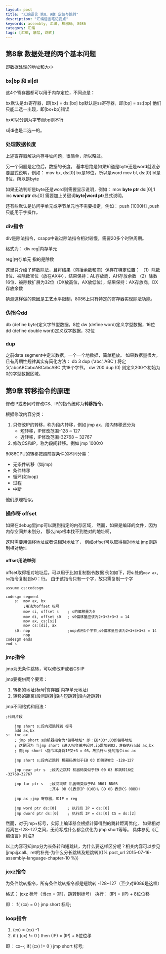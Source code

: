 ```yaml
---
layout: post
title: "汇编语言 第8、9章 定位与跳转"
description: "汇编语言笔记要点"
keywords: assembly, 汇编, 机器码, 8086
category: 汇编
tags: [汇编, 底层, 跳转]
---
```


## 第8章 数据处理的两个基本问题
即数据处理的地址和大小

### bx|bp 和 si|di
这4个寄存器都可以用于内存定位，不同点是：

bx默认是ds寄存器，即[bx] = ds:[bx]
bp默认是ss寄存器，即[bp] = ss:[bp]
他们只能二选一出现，即[bx+bp]错误

bx可以分割为字节而bp则不行

si|di也是二选一的。

### 处理数据长度
上述寄存器解决内存寻址问题，很简单，所以略过。

另一个问题是定位后，数据的长度。
基本思路是如果知道是byte还是word就没必要显式说明，例如： 
mov bx, ds:[0] bx是16位，所以是word
mov bl, ds:[0] bl是8位，所以是byte

如果无法判断是byte还是word则需要显示说明，例如：
mov **byte ptr** ds:[0],1
inc **word ptr** ds:[0]
需要加上关键词**byte|word ptr**显式说明。

还有些默认是访问字单元或字节单元也不需要指定，例如：
push [1000H] ,push只能用于字操作。

### div指令
div是除法指令，csapp中说过除法指令相对较慢，需要20多个时钟周期。

格式为：
div reg|内存单元

reg|内存单元 指的是除数

这里只介绍了整数除法，且将结果（包括余数和商）保存在特定位置：
（1）除数8位、被除数16位（放在AX中），结果保持：AL存放商、AH存放余数
（2）除数16位、被除数扩展为32位（DX放高位，AX放低位），结果保持：AX存放商，DX存放余数

猜测这样做的原因是工艺水平限制，8086上只有特定的寄存器实现除法功能。

### 伪指令dd
db (define byte)定义字节型数据，8位
dw (define word)定义字型数据，16位
dd (define double word)定义双字数据，32位

### dup
之前data segment中定义数据，一个一个地数据，简单粗放。
如果数据量很大，且有周期性规律其实有简化方法：
db 3 dup ('abc','ABC') 将定义'abcABCabcABCabcABC'共18个字节。
dw 200 dup (0) 则定义200个初始为0的字型数据区域。

## 第9章 转移指令的原理
修改IP或者同时修改CS、IP的指令统称为**转移指令**。

根据修改内容分类：

1. 只修改IP的转移，称为段内转移，例如 jmp ax，段内转移还分为
    * 短转移，IP修改范围-128 ~ 127
    * 近转移，IP修改范围-32768 ~ 32767
2. 修改CS和IP，称为段间转移。例如 jmp 1000:0

8086CPU的转移按照前提条件的不同分类：

* 无条件转移（如jmp）
* 条件转移
* 循环(如loop)
* 过程
* 中断

他们原理相似。

### 操作符 offset
如果在debug里jmp可以跳到指定的内存区域，
然而，如果是编译的文件，因为内存空间并未划分，
那么jmp根本找不到绝对的地址啊，

这时需要用偏移地址或者说相对地址了，
例如offset可以取得相对地址
jmp则跳到相对地址

#### offset用法举例
offset取得相对地址后，可以用于比如复制指令数据
例如如下，将s:处的`mov ax, bx`指令复制到s0：行。
由于该指令只有一个字，故只需复制一个字

```
assume cs:codesgm

codesgm segment
    s:  mov ax, bx
        ;用法为offset 标号
        mov si, offset s    ; s的偏移量为0
        mov di, offset s0   ; s0偏移量应该为2+3+3+3+3 = 14
        mov ax, cs:[si]
        mov cs:[di], ax
    s0: nop                 ;nop占用1个字节,s0偏移量应该为2+3+3+3+3 = 14
        nop
codesgm ends
end s
```


### jmp指令
jmp为无条件跳转，可以修改IP或者CS:IP

jmp要提供两个要素：
1. 转移的地址(标号|寄存器|内存单元地址)
2. 转移的距离(段间跳转|段内短跳转|段内近跳转)

jmp不同格式和用法：

```
;代码片段

    jmp short s;段内短跳转到 标号
    add ax,bx 
s:  inc ax
    ; jmp short s的机器指令为*偏移地址* 即：EB*03*,03即偏移地址
    ; 这是因为 当jmp short s进入指令缓冲起时,ip累加到02，准备执行add ax,bx
    ; 而jmp short s指令本身将IP又+3 = 05，故执行s:处的指令inc ax

    jmp short s;段内近跳转 机器码类似于EB 03 即跳转8位 -128~127

    jmp near ptr s  ;段内近跳转 机器码类似于E9 00 03 即跳转16位 -32768~32767

    jmp far ptr s   ;段间跳转 机器码类似于EA 0B01 BD0B
                    ;其中 0B 01表示IP 010BH，BD 0B 表示CS 0BBDH

    jmp ax ;jmp 寄存器，即IP = reg

    jmp word ptr ds:[0]     ; 执行后 IP = ds:[0]
    jmp dword ptr ds:[0]    ; 执行后 IP = ds:[0] CS = ds:[2]
```

然而，对于jmp+标号，实际上编译器会根据计算得到的跳转距离优化，
如果相对距离在-128~127之间，无论写成什么都会优化为 jmp short等等。
具体参见《汇编语言》附注3

以上内容可知jmp分为长条转和短跳转，为什么要这样区分呢？相关内容可以参见[jmp与call、ret的补充-为什么分长跳转及短跳转]({% post_url 2015-07-16-assembly-language-chapter-10 %})

### jcxz指令
为条件跳转指令，所有条件跳转指令都是短跳转 -128~127（至少对8086是这样）

格式： jcxz 标号（当cx = 0时，跳转到标号）
执行： (IP) = (IP) + 8位位移

即： 
if( (cx) = 0 ) jmp short 标号;

### loop指令
1. (cx) = (cx) -1
2. if ( (cx) != 0 ) then (IP) = (IP) + 8位位移

即：
cx--; 
if( (cx) != 0 ) jmp short 标号;

